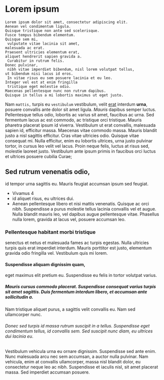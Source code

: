 <br/><br/>
# Lorem ipsum

```
Lorem ipsum dolor sit amet, consectetur adipiscing elit.
Aenean vel condimentum ligula.
Quisque tristique non ante sed scelerisque.
Fusce tempus bibendum elementum.
Quisque sem mi,
 vulputate vitae lacinia sit amet,
malesuada ac erat.
Praesent ultricies elementum erat,
aliquet hendrerit sapien gravida a.
 Curabitur in rutrum felis.
Donec pulvinar,
 nibh vitae imperdiet bibendum, nisl lorem volutpat tellus,
ut bibendum nisi lacus id eros.
 In vitae risus eu sem posuere lacinia et eu leo.
Integer vel est at enim fringilla
 tristique eget molestie odio.
Maecenas pellentesque nunc non rutrum dapibus.
Quisque in tellus a mi lobortis maximus ut eget justo.
```

Nam ```mattis,``` turpis eu `vestibulum` vestibulum, velit [erat](https://www.google.com) interdum **urna**, posuere convallis ante dolor sit amet ligula. _Mauris_ dapibus semper luctus. Pellentesque tellus odio, lobortis ac varius sit amet, faucibus ac urna. Sed fermentum lacus ac est commodo, ac tristique orci tristique. Mauris pharetra placerat ipsum id viverra. Vestibulum ut erat convallis, malesuada sapien id, efficitur massa. Maecenas vitae commodo massa. Mauris blandit justo a nisl sagittis efficitur. Cras vitae ultricies odio. Quisque vitae consequat mi. Nulla efficitur, enim eu lobortis ultrices, urna justo pulvinar tortor, in cursus leo velit vel lacus. Proin neque felis, luctus at risus sed, molestie laoreet justo. Vestibulum ante ipsum primis in faucibus orci luctus et ultrices posuere cubilia Curae;

## Sed rutrum venenatis odio,
id tempor urna sagittis eu. Mauris feugiat accumsan ipsum sed feugiat. 

- Vivamus 4
- id aliquet risus, eu ultrices dui.
- Aenean pellentesque libero et nisi mattis venenatis. Quisque ac orci nibh. Suspendisse a purus molestie tellus lacinia convallis vel et augue. Nulla blandit mauris leo, vel dapibus augue pellentesque vitae. Phasellus nulla lorem, gravida at lacus vel, posuere accumsan leo.

### Pellentesque habitant morbi tristique
senectus et netus et malesuada fames ac turpis egestas. Nulla ultricies turpis quis erat imperdiet interdum. Mauris porttitor est justo, elementum gravida odio fringilla vel. Vestibulum quis mi lorem.



#### Suspendisse aliquam dignissim quam,
eget maximus elit pretium eu. Suspendisse eu felis in tortor volutpat varius.
  
##### Mauris cursus commodo placerat. Suspendisse consequat varius turpis sit amet sagittis. Duis fermentum interdum libero, et accumsan ante sollicitudin a.
Nam tristique aliquet purus, a sagittis velit convallis eu. Nam sed ullamcorper nunc.


###### Donec sed turpis id massa rutrum suscipit in a tellus. Suspendisse eget condimentum tellus, id convallis sem. Sed suscipit nunc diam, eu ultrices dui lacinia eu.
Vestibulum vehicula urna eu ornare dignissim. Suspendisse sed ante enim. Nunc malesuada arcu nec sem accumsan, a auctor nulla pulvinar. Nam vehicula, enim at convallis ullamcorper, massa nisl blandit dolor, eu consectetur neque leo ac nibh. Suspendisse et iaculis nisl, sit amet placerat massa. Sed imperdiet accumsan posuere.

